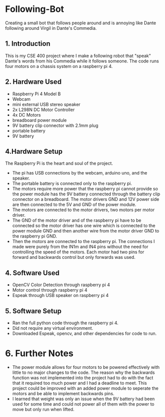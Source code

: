 # Following-Bot
Creating a small bot that follows people around and is annoying like Dante following around Virgil in Dante's Commedia.
## 1. Introduction
This is my CSE 400 project where I make a following robot that "speak" Dante's words from his Commedia while it follows someone. The code runs four motors on a chassis system on a raspberry pi 4.
## 2. Hardware Used
- Raspberry Pi 4 Model B
- Webcam
- mini external USB stereo speaker
- 2x L298N DC Motor Controller
- 4x DC Motors
- breadboard power module
- 9V battery clip connector with 2.1mm plug
- portable battery
- 9V battery
## 4.Hardware Setup
The Raspberry Pi is the heart and soul of the project. 
- The pi has USB connections by the webcam, arduino uno, and the speaker.
- The portable battery is connected only to the raspberry pi.
- The motors require more power that the raspberry pi cannot provide so the power module has the 9V battery connected through the battery clip connector on a breadboard. The motor drivers GND and 12V power side are then connected to the 5V and GND of the power module.
- The motors are connected to the motor drivers, two motors per motor driver.
- The GND of the motor driver and of the raspberry pi have to be connected so the motor driver has one wire which is connected to the power module GND and then another wire from the motor driver GND to the raspberry pi GND.
- Then the motors are connected to the raspberry pi. The connections I made were purely from the IN1m and IN4 pins without the need for controlling the speed of the motors. Each motor had two pins for forward and backwards control but only forwards was used. 
## 4. Software Used
- OpenCV Color Detection through raspberry pi 4
- Motor control through raspberry pi 4
- Espeak through USB speaker on raspberry pi 4
## 5. Software Setup
- Ran the full python code through the raspberry pi 4.
- Did not require any virtual environment.
- Downloaded Espeak, opencv, and other dependencies for code to run.
# 6. Further Notes
- The power module allows for four motors to be powered effectively with little to no major changes to the code. The reason why the backwards function was not implemented into the project had to do with the fact that it required too much power and I had a deadline to meet. This project could be improved with an added power module to seperate the motors and be able to implement backwards pins.
- I learned that weight was only an issue when the 9V battery had been used for some time and could not power all of them with the power to move but only run when lifted. 

